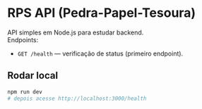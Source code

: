 # RPS API (Pedra-Papel-Tesoura)

API simples em Node.js para estudar backend.  
Endpoints:
- `GET /health` — verificação de status (primeiro endpoint).

## Rodar local
```bash
npm run dev
# depois acesse http://localhost:3000/health
